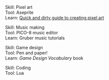 Skill: Pixel art<br>
Tool: Aseprite<br>
Learn: [Quick and dirty guide to creating pixel art](https://medium.com/@davidbyttow/a-quick-and-dirty-guide-to-creating-pixel-art-d3d43d4bf421)

Skill: Music making<br>
Tool: PICO-8 music editor<br>
Learn: Gruber music tutorials

Skill: Game design<br>
Tool: Pen and paper!<br>
Learn: _Game Design Vocabulary_ book

Skill: Coding<br>
Tool: Lua
